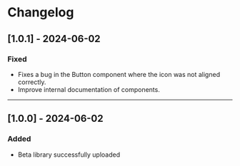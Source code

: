 # Changelog

## [1.0.1] - 2024-06-02

### Fixed

- Fixes a bug in the Button component where the icon was not aligned correctly.
- Improve internal documentation of components.

---

## [1.0.0] - 2024-06-02

### Added

- Beta library successfully uploaded
